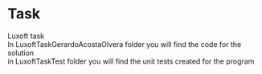 # Task  
Luxoft task  
In LuxoftTaskGerardoAcostaOlvera folder you will find the code for the solution  
in LuxoftTaskTest folder you will find the unit tests created for the program  
